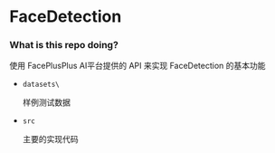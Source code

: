 # FaceDetection

### What is this repo doing?

使用 FacePlusPlus AI平台提供的 API 来实现 FaceDetection 的基本功能

- `datasets\`

  样例测试数据

- `src`

  主要的实现代码

